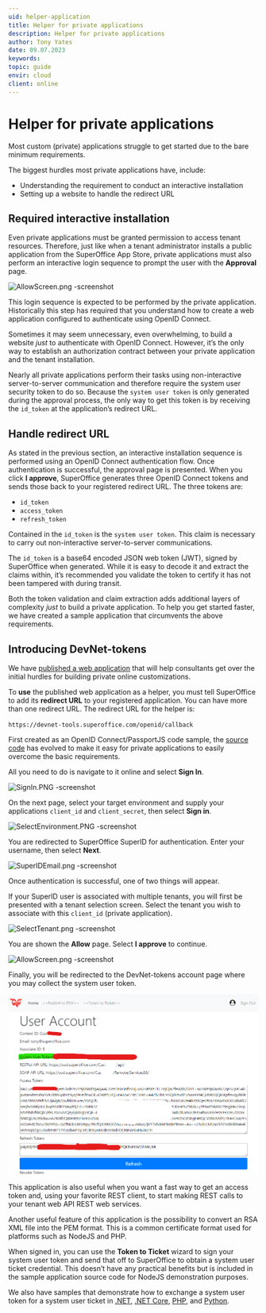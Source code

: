 ```yaml
---
uid: helper-application
title: Helper for private applications
description: Helper for private applications
author: Tony Yates
date: 09.07.2023
keywords:
topic: guide
envir: cloud
client: online
---
```


# Helper for private applications

Most custom (private) applications struggle to get started due to the bare minimum requirements.

The biggest hurdles most private applications have, include:

* Understanding the requirement to conduct an interactive installation
* Setting up a website to handle the redirect URL

## Required interactive installation

Even private applications must be granted permission to access tenant resources. Therefore, just like when a tenant administrator installs a public application from the SuperOffice App Store, private applications must also perform an interactive login sequence to prompt the user with the **Approval** page.

![AllowScreen.png -screenshot][img1]

This login sequence is expected to be performed by the private application. Historically this step has required that you understand how to create a web application configured to authenticate using OpenID Connect.

Sometimes it may seem unnecessary, even overwhelming, to build a website *just* to authenticate with OpenID Connect. However, it’s the only way to establish an authorization contract between your private application and the tenant installation.

Nearly all private applications perform their tasks using non-interactive server-to-server communication and therefore require the system user security token to do so. Because the `system user token` is only generated during the approval process, the only way to get this token is by receiving the `id_token` at the application’s redirect URL.

## Handle redirect URL

As stated in the previous section, an interactive installation sequence is performed using an OpenID Connect authentication flow. Once authentication is successful, the approval page is presented. When you click **I approve**, SuperOffice generates three OpenID Connect tokens and sends those back to your registered redirect URL. The three tokens are:

* `id_token`
* `access_token`
* `refresh_token`

Contained in the `id_token` is the `system user token`. This claim is necessary to carry out non-interactive server-to-server communications.

The `id_token` is a base64 encoded JSON web token (JWT), signed by SuperOffice when generated. While it is easy to decode it and extract the claims within, it’s recommended you validate the token to certify it has not been tampered with during transit.

Both the token validation and claim extraction adds additional layers of complexity *just* to build a private application. To help you get started faster, we have created a sample application that circumvents the above requirements.

## Introducing DevNet-tokens

We have [published a web application][1] that will help consultants get over the initial hurdles for building private online customizations.

To **use** the published web application as a helper, you must tell SuperOffice to add its **redirect URL** to your registered application. You can have more than one redirect URL. The redirect URL for the helper is:

`https://devnet-tools.superoffice.com/openid/callback`

First created as an OpenID Connect/PassportJS code sample, the [source code][2] has evolved to make it easy for private applications to easily overcome the basic requirements.

All you need to do is navigate to it online and select **Sign In**.

![SignIn.PNG -screenshot][img2]

On the next page, select your target environment and supply your applications `client_id` and `client_secret`, then select **Sign in**.

![SelectEnvironment.PNG -screenshot][img3]

You are redirected to SuperOffice SuperID for authentication. Enter your username, then select **Next**.

![SuperIDEmail.png -screenshot][img4]

Once authentication is successful, one of two things will appear.

If your SuperID user is associated with multiple tenants, you will first be presented with a tenant selection screen. Select the tenant you wish to associate with this `client_id` (private application).

![SelectTenant.png -screenshot][img5]

You are shown the **Allow** page. Select **I approve** to continue.

![AllowScreen.png -screenshot][img1]

Finally, you will be redirected to the DevNet-tokens account page where you may collect the system user token.

![AccountPage.png -screenshot][img7]

This application is also useful when you want a fast way to get an access token and, using your favorite REST client, to start making REST calls to your tenant web API REST web services.

Another useful feature of this application is the possibility to convert an RSA XML file into the PEM format. This is a common certificate format used for platforms such as NodeJS and PHP.

When signed in, you can use the **Token to Ticket** wizard to sign your system user token and send that off to SuperOffice to obtain a system user ticket credential. This doesn’t have any practical benefits but is included in the sample application source code for NodeJS demonstration purposes.

We also have samples that demonstrate how to exchange a system user token for a system user ticket in [.NET][3], [.NET Core][4], [PHP][5], and [Python][1].

<!-- Referenced links -->
[1]: https://devnet-tools.superoffice.com
[2]: https://github.com/SuperOffice/node-express-convert-certs-and-sys-token
[3]: https://github.com/SuperOffice/SuperOffice.DevNet.Online/tree/master/Source/SuperOffice.DevNet.Online.SystemUser.ServiceConsole
[4]: https://github.com/SuperOffice/SuperOffice.DevNet.Online.SystemUser.NetCore.Console
[5]: https://github.com/SuperOffice/devnet-php-oidc-soap

<!-- Referenced images -->
[img1]: media/allowscreen.png
[img2]: media/signin.png
[img3]: media/selectenvironment.png
[img4]: media/superidemail.png
[img5]: media/selecttenant.png
[img7]: media/accountpage.png
